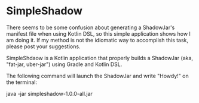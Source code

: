 # SimpleShadow

There seems to be some confusion about generating a ShadowJar's manifest file when using Kotlin DSL, 
so this simple application shows how I am doing it.  If my method is not the idiomatic way to accomplish
this task, please post your suggestions.
 
SimpleShdaow is a Kotlin application that properly builds a ShadowJar (aka, "fat-jar, uber-jar") 
using Gradle and Kotlin DSL.  

The following command will launch the ShadowJar and write "Howdy!" on the terminal: 

java -jar simpleshadow-1.0.0-all.jar


